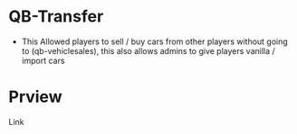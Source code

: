 # QB-Transfer

- This Allowed players to sell / buy cars from other players without going to (qb-vehiclesales), this also allows admins to give players vanilla / import cars

# Prview

Link